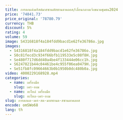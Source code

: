 ```yaml
---
title: การตกแต่งคริสต์มาสซานตัสซานตาคลอส/เลื่อนกลางแจ้งขนาดชุมชน2024
price: '74841.73'
price_original: '78780.79'
currency: THB
discount: 5%
rating: 4
volume: 59
image: S4316818f4a184fdd9bacd1e62fe36786o.jpg
images:
  - S4316818f4a184fdd9bacd1e62fe36786o.jpg
  - S0c81fecd3c934f66bfb119533e5c08f8H.jpg
  - Se480f717d6dd40a4be4f133444e06cc1h.jpg
  - S6247821b44c04461be4c955f06ea0479H.jpg
  - Se51fb8fc09664663b0b1950b0dc480b0a.jpg
video: 4000229168928.mp4
categories:
  - name: เครื่องมือ
    slug: เคร-องม
  - name: อะไหล่ เครื่องมือ
    slug: อะไหล-เคร-องม
slug: การตกแต-งคร-สต-มาสซานต-สซานตาคลอส
encode: omSWo68
lang: th
---
```

  